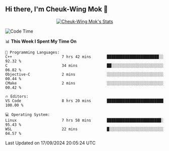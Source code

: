 ## Hi there, I'm Cheuk-Wing Mok 👋

<!--
**mozro0327/mozro0327** is a ✨ _special_ ✨ repository because its `README.md` (this file) appears on your GitHub profile.

Here are some ideas to get you started:

- 🔭 I’m currently working on ...
- 🌱 I’m currently learning ...
- 👯 I’m looking to collaborate on ...
- 🤔 I’m looking for help with ...
- 💬 Ask me about ...
- 📫 How to reach me: ...
- 😄 Pronouns: ...
- ⚡ Fun fact: ...
-->

<p align="center">
  <a href="https://github.com/mozro0327" class="rich-diff-level-one">
    <img src="https://github-readme-stats.vercel.app/api?username=mozro0327&title_color=333&text_color=777" alt="Cheuk-Wing Mok's Stats" >
    <!-- &hide=issues
    <img src="https://github-readme-stats.vercel.app/api?username=mozro0327&hide=issues&title_color=333&text_color=777" alt="Cheuk-Wing Mok's Stats" >
    -->
  </a>
</p>

<!--START_SECTION:waka-->
![Code Time](http://img.shields.io/badge/Code%20Time-2%2C934%20hrs%2024%20mins-blue)

📊 **This Week I Spent My Time On** 

```text
💬 Programming Languages: 
C++                      7 hrs 42 mins       ███████████████████████░░   92.32 % 
C                        34 mins             ██░░░░░░░░░░░░░░░░░░░░░░░   06.82 % 
Objective-C              2 mins              ░░░░░░░░░░░░░░░░░░░░░░░░░   00.44 % 
CMake                    2 mins              ░░░░░░░░░░░░░░░░░░░░░░░░░   00.42 % 

🔥 Editors: 
VS Code                  8 hrs 20 mins       █████████████████████████   100.00 % 

💻 Operating System: 
Linux                    7 hrs 58 mins       ████████████████████████░   95.43 % 
WSL                      22 mins             █░░░░░░░░░░░░░░░░░░░░░░░░   04.57 % 
```


 Last Updated on 17/09/2024 20:05:24 UTC
<!--END_SECTION:waka-->
